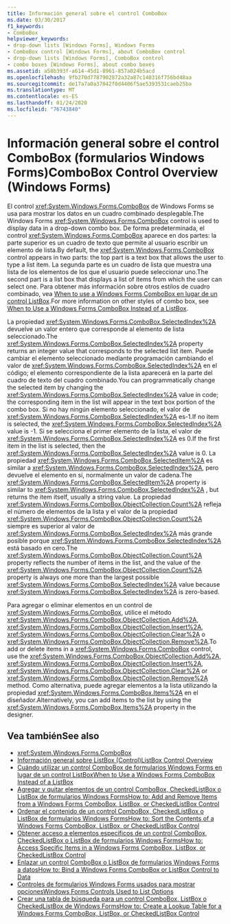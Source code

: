 ```yaml
---
title: Información general sobre el control ComboBox
ms.date: 03/30/2017
f1_keywords:
- ComboBox
helpviewer_keywords:
- drop-down lists [Windows Forms], Windows Forms
- ComboBox control [Windows Forms], about ComboBox control
- drop-down lists [Windows Forms], ComboBox control
- combo boxes [Windows Forms], about combo boxes
ms.assetid: a58b393f-a614-45d1-8961-857a024b5acd
ms.openlocfilehash: 9fb270d7787902872a32a87c140316f756bd48aa
ms.sourcegitcommit: de17a7a0a37042f0d4406f5ae5393531caeb25ba
ms.translationtype: MT
ms.contentlocale: es-ES
ms.lasthandoff: 01/24/2020
ms.locfileid: "76743840"
---
```

# <a name="combobox-control-overview-windows-forms"></a><span data-ttu-id="635c3-102">Información general sobre el control ComboBox (formularios Windows Forms)</span><span class="sxs-lookup"><span data-stu-id="635c3-102">ComboBox Control Overview (Windows Forms)</span></span>
<span data-ttu-id="635c3-103">El control <xref:System.Windows.Forms.ComboBox> de Windows Forms se usa para mostrar los datos en un cuadro combinado desplegable.</span><span class="sxs-lookup"><span data-stu-id="635c3-103">The Windows Forms <xref:System.Windows.Forms.ComboBox> control is used to display data in a drop-down combo box.</span></span> <span data-ttu-id="635c3-104">De forma predeterminada, el control <xref:System.Windows.Forms.ComboBox> aparece en dos partes: la parte superior es un cuadro de texto que permite al usuario escribir un elemento de lista.</span><span class="sxs-lookup"><span data-stu-id="635c3-104">By default, the <xref:System.Windows.Forms.ComboBox> control appears in two parts: the top part is a text box that allows the user to type a list item.</span></span> <span data-ttu-id="635c3-105">La segunda parte es un cuadro de lista que muestra una lista de los elementos de los que el usuario puede seleccionar uno.</span><span class="sxs-lookup"><span data-stu-id="635c3-105">The second part is a list box that displays a list of items from which the user can select one.</span></span> <span data-ttu-id="635c3-106">Para obtener más información sobre otros estilos de cuadro combinado, vea [When to use a Windows Forms ComboBox en lugar de un control ListBox](when-to-use-a-windows-forms-combobox-instead-of-a-listbox.md).</span><span class="sxs-lookup"><span data-stu-id="635c3-106">For more information on other styles of combo box, see [When to Use a Windows Forms ComboBox Instead of a ListBox](when-to-use-a-windows-forms-combobox-instead-of-a-listbox.md).</span></span>  
  
 <span data-ttu-id="635c3-107">La propiedad <xref:System.Windows.Forms.ComboBox.SelectedIndex%2A> devuelve un valor entero que corresponde al elemento de lista seleccionado.</span><span class="sxs-lookup"><span data-stu-id="635c3-107">The <xref:System.Windows.Forms.ComboBox.SelectedIndex%2A> property returns an integer value that corresponds to the selected list item.</span></span> <span data-ttu-id="635c3-108">Puede cambiar el elemento seleccionado mediante programación cambiando el valor de <xref:System.Windows.Forms.ComboBox.SelectedIndex%2A> en el código; el elemento correspondiente de la lista aparecerá en la parte del cuadro de texto del cuadro combinado.</span><span class="sxs-lookup"><span data-stu-id="635c3-108">You can programmatically change the selected item by changing the <xref:System.Windows.Forms.ComboBox.SelectedIndex%2A> value in code; the corresponding item in the list will appear in the text box portion of the combo box.</span></span> <span data-ttu-id="635c3-109">Si no hay ningún elemento seleccionado, el valor de <xref:System.Windows.Forms.ComboBox.SelectedIndex%2A> es-1.</span><span class="sxs-lookup"><span data-stu-id="635c3-109">If no item is selected, the <xref:System.Windows.Forms.ComboBox.SelectedIndex%2A> value is -1.</span></span> <span data-ttu-id="635c3-110">Si se selecciona el primer elemento de la lista, el valor de <xref:System.Windows.Forms.ComboBox.SelectedIndex%2A> es 0.</span><span class="sxs-lookup"><span data-stu-id="635c3-110">If the first item in the list is selected, then the <xref:System.Windows.Forms.ComboBox.SelectedIndex%2A> value is 0.</span></span> <span data-ttu-id="635c3-111">La propiedad <xref:System.Windows.Forms.ComboBox.SelectedItem%2A> es similar a <xref:System.Windows.Forms.ComboBox.SelectedIndex%2A>, pero devuelve el elemento en sí, normalmente un valor de cadena.</span><span class="sxs-lookup"><span data-stu-id="635c3-111">The <xref:System.Windows.Forms.ComboBox.SelectedItem%2A> property is similar to <xref:System.Windows.Forms.ComboBox.SelectedIndex%2A> , but returns the item itself, usually a string value.</span></span> <span data-ttu-id="635c3-112">La propiedad <xref:System.Windows.Forms.ComboBox.ObjectCollection.Count%2A> refleja el número de elementos de la lista y el valor de la propiedad <xref:System.Windows.Forms.ComboBox.ObjectCollection.Count%2A> siempre es superior al valor de <xref:System.Windows.Forms.ComboBox.SelectedIndex%2A> más grande posible porque <xref:System.Windows.Forms.ComboBox.SelectedIndex%2A> está basado en cero.</span><span class="sxs-lookup"><span data-stu-id="635c3-112">The <xref:System.Windows.Forms.ComboBox.ObjectCollection.Count%2A> property reflects the number of items in the list, and the value of the <xref:System.Windows.Forms.ComboBox.ObjectCollection.Count%2A> property is always one more than the largest possible <xref:System.Windows.Forms.ComboBox.SelectedIndex%2A> value because <xref:System.Windows.Forms.ComboBox.SelectedIndex%2A> is zero-based.</span></span>  
  
 <span data-ttu-id="635c3-113">Para agregar o eliminar elementos en un control de <xref:System.Windows.Forms.ComboBox>, utilice el método <xref:System.Windows.Forms.ComboBox.ObjectCollection.Add%2A>, <xref:System.Windows.Forms.ComboBox.ObjectCollection.Insert%2A>, <xref:System.Windows.Forms.ComboBox.ObjectCollection.Clear%2A> o <xref:System.Windows.Forms.ComboBox.ObjectCollection.Remove%2A>.</span><span class="sxs-lookup"><span data-stu-id="635c3-113">To add or delete items in a <xref:System.Windows.Forms.ComboBox> control, use the <xref:System.Windows.Forms.ComboBox.ObjectCollection.Add%2A>, <xref:System.Windows.Forms.ComboBox.ObjectCollection.Insert%2A>, <xref:System.Windows.Forms.ComboBox.ObjectCollection.Clear%2A> or <xref:System.Windows.Forms.ComboBox.ObjectCollection.Remove%2A> method.</span></span> <span data-ttu-id="635c3-114">Como alternativa, puede agregar elementos a la lista utilizando la propiedad <xref:System.Windows.Forms.ComboBox.Items%2A> en el diseñador.</span><span class="sxs-lookup"><span data-stu-id="635c3-114">Alternatively, you can add items to the list by using the <xref:System.Windows.Forms.ComboBox.Items%2A> property in the designer.</span></span>  
  
## <a name="see-also"></a><span data-ttu-id="635c3-115">Vea también</span><span class="sxs-lookup"><span data-stu-id="635c3-115">See also</span></span>

- <xref:System.Windows.Forms.ComboBox>
- [<span data-ttu-id="635c3-116">Información general sobre ListBox (Control)</span><span class="sxs-lookup"><span data-stu-id="635c3-116">ListBox Control Overview</span></span>](listbox-control-overview-windows-forms.md)
- [<span data-ttu-id="635c3-117">Cuándo utilizar un control ComboBox de formularios Windows Forms en lugar de un control ListBox</span><span class="sxs-lookup"><span data-stu-id="635c3-117">When to Use a Windows Forms ComboBox Instead of a ListBox</span></span>](when-to-use-a-windows-forms-combobox-instead-of-a-listbox.md)
- [<span data-ttu-id="635c3-118">Agregar y quitar elementos de un control ComboBox, CheckedListBox o ListBox de formularios Windows Forms</span><span class="sxs-lookup"><span data-stu-id="635c3-118">How to: Add and Remove Items from a Windows Forms ComboBox, ListBox, or CheckedListBox Control</span></span>](add-and-remove-items-from-a-wf-combobox.md)
- [<span data-ttu-id="635c3-119">Ordenar el contenido de un control ComboBox, CheckedListBox o ListBox de formularios Windows Forms</span><span class="sxs-lookup"><span data-stu-id="635c3-119">How to: Sort the Contents of a Windows Forms ComboBox, ListBox, or CheckedListBox Control</span></span>](sort-the-contents-of-a-wf-combobox-listbox-or-checkedlistbox-control.md)
- [<span data-ttu-id="635c3-120">Obtener acceso a elementos específicos de un control ComboBox, CheckedListBox o ListBox de formularios Windows Forms</span><span class="sxs-lookup"><span data-stu-id="635c3-120">How to: Access Specific Items in a Windows Forms ComboBox, ListBox, or CheckedListBox Control</span></span>](access-specific-items-in-a-wf-combobox-listbox-or-checkedlistbox.md)
- [<span data-ttu-id="635c3-121">Enlazar un control ComboBox o ListBox de formularios Windows Forms a datos</span><span class="sxs-lookup"><span data-stu-id="635c3-121">How to: Bind a Windows Forms ComboBox or ListBox Control to Data</span></span>](how-to-bind-a-windows-forms-combobox-or-listbox-control-to-data.md)
- [<span data-ttu-id="635c3-122">Controles de formularios Windows Forms usados para mostrar opciones</span><span class="sxs-lookup"><span data-stu-id="635c3-122">Windows Forms Controls Used to List Options</span></span>](windows-forms-controls-used-to-list-options.md)
- [<span data-ttu-id="635c3-123">Crear una tabla de búsqueda para un control ComboBox, ListBox o CheckedListBox de Windows Forms</span><span class="sxs-lookup"><span data-stu-id="635c3-123">How to: Create a Lookup Table for a Windows Forms ComboBox, ListBox, or CheckedListBox Control</span></span>](create-a-lookup-table-for-a-wf-combobox-listbox.md)
